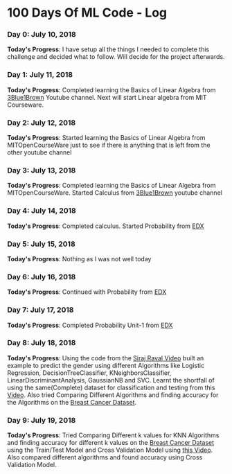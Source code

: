 # 100 Days Of ML Code - Log

### Day 0: July 10, 2018

**Today's Progress**: I have setup all the things I needed to complete this challenge and decided what to follow. Will decide for the project afterwards.

### Day 1: July 11, 2018

**Today's Progress**: Completed learning the Basics of Linear Algebra from [3Blue1Brown](https://www.youtube.com/watch?v=kjBOesZCoqc&index=1&list=PLZHQObOWTQDPD3MizzM2xVFitgF8hE_ab) Youtube channel. Next will start Linear algebra from MIT Courseware.

### Day 2: July 12, 2018

**Today's Progress**: Started learning the Basics of Linear Algebra from MITOpenCourseWare just to see if there is anything that is left from the other youtube channel

### Day 3: July 13, 2018

**Today's Progress**: Completed learning the Basics of Linear Algebra from MITOpenCourseWare. Started Calculus from [3Blue1Brown](https://www.youtube.com/playlist?list=PLZHQObOWTQDMsr9K-rj53DwVRMYO3t5Yr) youtube channel

### Day 4: July 14, 2018

**Today's Progress**: Completed calculus. Started Probability from [EDX](https://www.edx.org/course/introduction-probability-science-mitx-6-041x-2)

### Day 5: July 15, 2018

**Today's Progress**: Nothing as I was not well today

### Day 6: July 16, 2018

**Today's Progress**: Continued with Probability from [EDX](https://www.edx.org/course/introduction-probability-science-mitx-6-041x-2)

### Day 7: July 17, 2018

**Today's Progress**: Completed Probability Unit-1 from [EDX](https://www.edx.org/course/introduction-probability-science-mitx-6-041x-2)

### Day 8: July 18, 2018

**Today's Progress**: Using the code from the [Siraj Raval Video](https://www.youtube.com/watch?v=T5pRlIbr6gg&list=PL2-dafEMk2A6QKz1mrk1uIGfHkC1zZ6UU) built an example to predict the gender using different Algorithms like Logistic Regression, DecisionTreeClassifier, KNeighborsClassifier, LinearDiscriminantAnalysis, GaussianNB and SVC. 
Learnt the shortfall of using the same(Complete) dataset for classification and testing from this [Video](https://www.youtube.com/watch?v=0pP4EwWJgIU). 
Also tried Comparing Different Algorithms and finding accuracy for the Algorithms on the [Breast Cancer Dataset](http://scikit-learn.org/stable/modules/generated/sklearn.datasets.load_breast_cancer.html).  

### Day 9: July 19, 2018

**Today's Progress**: Tried Comparing Different k values for KNN Algorithms and finding accuracy for different k values on the [Breast Cancer Dataset](http://scikit-learn.org/stable/modules/generated/sklearn.datasets.load_breast_cancer.html) 
using the Train/Test Model and Cross Validation Model using [this Video](https://www.youtube.com/watch?v=6dbrR-WymjI). Also compared different algorithms and found accuracy using Cross Validation Model.